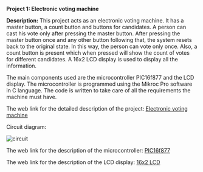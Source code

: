 __Project 1: Electronic voting machine__

__Description:__
This project acts as an electronic voting machine. It has a master button, a count button and buttons for candidates. A person can cast his vote only after pressing the master button. After pressing the master button once and any other button following that, the system resets back to the original state. In this way, the person can vote only once. Also, a count button is present which when pressed will show the count of votes for different candidates. A 16x2 LCD display is used to display all the information.

The main components used are the microcontroller PIC16f877 and the LCD display. The microcontroller is programmed using the Mikroc Pro software in C language. The code is written to take care of all the requirements the machine must have. 

The web link for the detailed description of the project: [Electronic voting machine](https://pic-microcontroller.com/electronic-voting-machine-using-pic-microcontroller/)

Circuit diagram:

![circuit](https://pic-microcontroller.com/wp-content/uploads/2015/02/Electronic-Voting-Machine-Using-PIC-Microcontroller.png)

The web link for the description of the microcontroller: [PIC16f877](https://components101.com/microcontrollers/pic16f887-microcontroller)

The web link for the description of the LCD display: [16x2 LCD](https://components101.com/16x2-lcd-pinout-datasheet)
